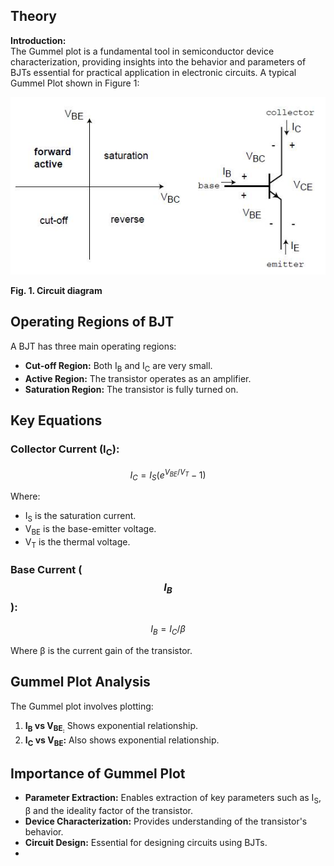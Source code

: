 ## Theory
**Introduction:**  
The Gummel plot is a fundamental tool in semiconductor device characterization, providing insights into the behavior and parameters of BJTs essential for practical application in electronic circuits. A typical Gummel Plot shown in Figure 1: 

<img src="images/man1.jpg"  />

**Fig. 1. Circuit diagram**

Operating Regions of BJT
------------------------

A BJT has three main operating regions:

*   **Cut-off Region:** Both I<sub>B</sub> and I<sub>C</sub> are very small.
*   **Active Region:** The transistor operates as an amplifier.
*   **Saturation Region:** The transistor is fully turned on.

Key Equations
-------------

### Collector Current (I<sub>C</sub>):

$$I_C = I_S (e^{V_{BE}/V_T} - 1)$$

Where:

*   I<sub>S</sub> is the saturation current.
*   V<sub>BE</sub> is the base-emitter voltage.
*   V<sub>T</sub> is the thermal voltage.

### Base Current ($$I_B$$):

$$I_B = I_C / β$$

Where β is the current gain of the transistor.

Gummel Plot Analysis
--------------------

The Gummel plot involves plotting:

1.  **I<sub>B</sub> vs V<sub>BE<sub>:** Shows exponential relationship.
2.  **I<sub>C</sub> vs V<sub>BE</sub>:** Also shows exponential relationship.

Importance of Gummel Plot
-------------------------

*   **Parameter Extraction:** Enables extraction of key parameters such as I<sub>S</sub>, &beta; and the ideality factor of the transistor.
*   **Device Characterization:** Provides understanding of the transistor's behavior.
*   **Circuit Design:** Essential for designing circuits using BJTs.
*   
 <script id="MathJax-script" async src="https://cdn.jsdelivr.net/npm/mathjax@3.2.2/es5/tex-mml-chtml.js"></script>    
 
